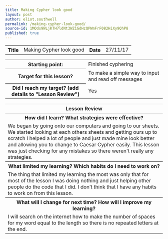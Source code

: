 ```yaml
---
title: Making Cypher look good
layout: post
author: eliot.southwell
permalink: /making-cypher-look-good/
source-id: 1MOds9WLjKTH7ldNt3WZ1GdHzQPWmFrF082HiXy9QhP8
published: true
---
```

<table class="table1">
  <tr>
    <th>Title</th>
    <td>Making Cypher look good</td>
    <th>Date</th>
    <td>27/11/17</td>
  </tr>
</table>


<table class="table1">
  <tr>
    <th>Starting point:</th>
    <td>Finished cyphering</td>
  </tr>
  <tr>
    <th>Target for this lesson?</th>
    <td>To make a simple way to input and read off messages</td>
  </tr>
  <tr>
    <th>Did I reach my target? 
(add details to "Lesson Review")</th>
    <td>Yes</td>
  </tr>
</table>


<table class="table1">
  <tr>
    <th>Lesson Review</th>
  </tr>
  <tr>
    <th>How did I learn? What strategies were effective? </th>
  </tr>
  <tr>
    <td>We began by going onto our computers and going to our sheets. We started looking at each others sheets and getting ours up to scratch I helped a lot of people and just made mine look better and allowing you to change to Caesar Cypher easily. This lesson was just checking for any mistakes so there weren't really any strategies.</td>
  </tr>
  <tr>
    <th>What limited my learning? Which habits do I need to work on? </th>
  </tr>
  <tr>
    <td>The thing that limited my learning the most was only that for most of the lesson I was doing nothing and just helping other people do the code that I did. I don’t think that I have any habits to work on from this lesson.</td>
  </tr>
  <tr>
    <th>What will I change for next time? How will I improve my learning?</th>
  </tr>
  <tr>
    <td>I will search on the internet how to make the number of spaces for my word equal to the length so there is no repeated letters at the end.</td>
  </tr>
</table>


